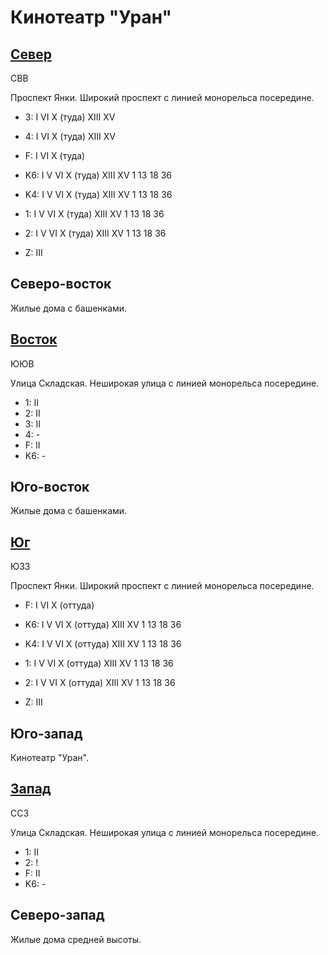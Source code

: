 # Кинотеатр "Уран"

## [Север](./10590065.md)

СВВ

Проспект Янки.
Широкий проспект с линией монорельса посередине.

* 3:    I   VI  X (туда)    XIII    XV
* 4:    I   VI  X (туда)    XIII    XV
* F:    I   VI  X (туда)

* K6:   I   V   VI  X (туда)  XIII    XV
        1   13  18  36
* K4:   I   V   VI  X (туда)  XIII    XV
        1   13  18  36
* 1:    I   V   VI  X (туда)  XIII    XV
        1   13  18  36
* 2:    I   V   VI  X (туда)  XIII    XV
        1   13  18  36

* Z:    III

## Северо-восток

Жилые дома с башенками.

## [Восток](./10600070.md)

ЮЮВ

Улица Складская.
Неширокая улица с линией монорельса посередине.

* 1:    II
* 2:    II
* 3:    II
* 4:    -
* F:    II
* K6:   -

## Юго-восток

Жилые дома с башенками.

## [Юг](./10590075.md)

ЮЗЗ

Проспект Янки.
Широкий проспект с линией монорельса посередине.

* F:    I   VI  X (оттуда)

* K6:   I   V   VI  X (оттуда)  XIII    XV
        1   13  18  36
* K4:   I   V   VI  X (оттуда)  XIII    XV
        1   13  18  36
* 1:    I   V   VI  X (оттуда)  XIII    XV
        1   13  18  36
* 2:    I   V   VI  X (оттуда)  XIII    XV
        1   13  18  36

* Z:    III

## Юго-запад

Кинотеатр "Уран".

## [Запад](./10585070.md)

ССЗ

Улица Складская.
Неширокая улица с линией монорельса посередине.

* 1:    II
* 2:    !
* F:    II
* K6:   -

## Северо-запад

Жилые дома средней высоты.
